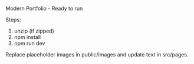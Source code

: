 Modern Portfolio - Ready to run

Steps:
1. unzip (if zipped)
2. npm install
3. npm run dev

Replace placeholder images in public/images and update text in src/pages.
